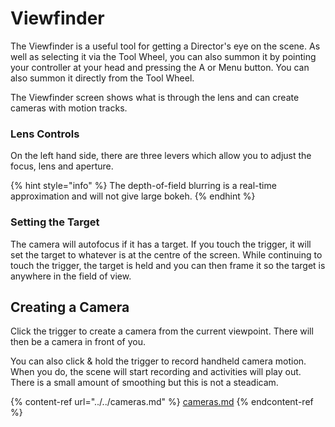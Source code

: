 # Viewfinder

The Viewfinder is a useful tool for getting a Director's eye on the scene. As well as selecting it via the Tool Wheel, you can also summon it by pointing your controller at your head and pressing the A or Menu button. You can also summon it directly from the Tool Wheel.

The Viewfinder screen shows what is through the lens and can create cameras with motion tracks.

### Lens Controls <a href="#_6ayqyihy0vzk" id="_6ayqyihy0vzk"></a>

On the left hand side, there are three levers which allow you to adjust the focus, lens and aperture.

{% hint style="info" %}
The depth-of-field blurring is a real-time approximation and will not give large bokeh.
{% endhint %}

### Setting the Target <a href="#_fvczo6lrall6" id="_fvczo6lrall6"></a>

The camera will autofocus if it has a target. If you touch the trigger, it will set the target to whatever is at the centre of the screen. While continuing to touch the trigger, the target is held and you can then frame it so the target is anywhere in the field of view.

## Creating a Camera <a href="#_98phf9w4wevz" id="_98phf9w4wevz"></a>

Click the trigger to create a camera from the current viewpoint. There will then be a camera in front of you.

You can also click & hold the trigger to record handheld camera motion. When you do, the scene will start recording and activities will play out. There is a small amount of smoothing but this is not a steadicam.

{% content-ref url="../../cameras.md" %}
[cameras.md](../../cameras.md)
{% endcontent-ref %}
